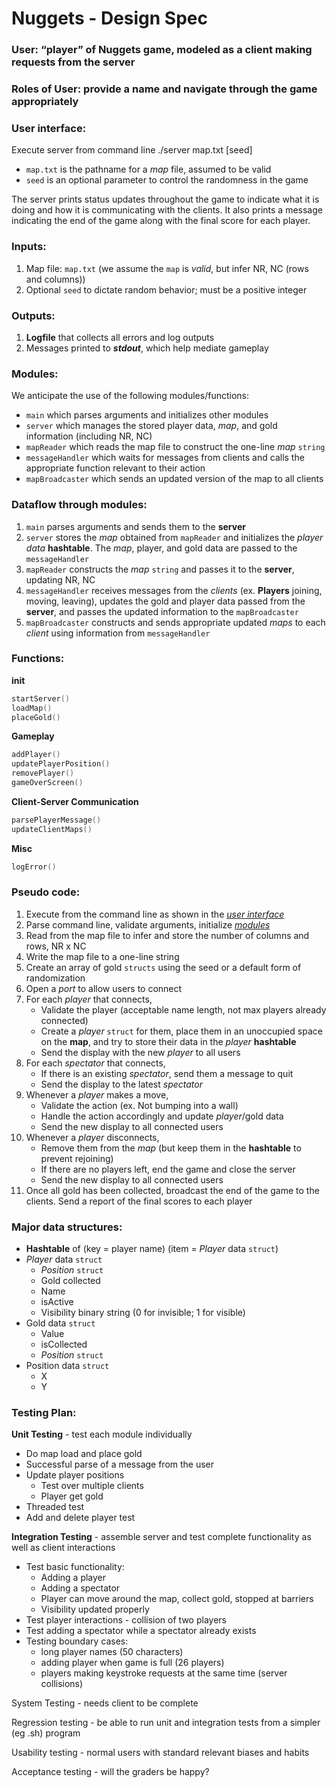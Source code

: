 # Nuggets - Design Spec

### User: “player” of Nuggets game, modeled as a client making requests from the server
### Roles of User: provide a name and navigate through the game appropriately
### User interface:
Execute server from command line ./server map.txt [seed]

* `map.txt` is the pathname for a *map* file, assumed to be valid
* `seed` is an optional parameter to control the randomness in the game

The server prints status updates throughout the game to indicate what it is doing and how it is communicating with the clients. It also prints a message indicating the end of the game along with the final score for each player. 

### Inputs:
1. Map file: `map.txt` (we assume the `map` is *valid*, but infer NR, NC (rows and columns))
2. Optional `seed` to dictate random behavior; must be a positive integer

### Outputs:
1. __Logfile__ that collects all errors and log outputs
2. Messages printed to ***stdout***, which help mediate gameplay

### Modules: 
We anticipate the use of the following modules/functions:
* `main` which parses arguments and initializes other modules
* `server` which manages the stored player data, *map*, and gold information (including NR, NC)
* `mapReader` which reads the map file to construct the one-line *map* `string`
* `messageHandler` which waits for messages from clients and calls the appropriate function relevant to their action
* `mapBroadcaster` which sends an updated version of the map to all clients

### Dataflow through modules:
1. `main` parses arguments and sends them to the __server__
2. `server` stores the *map* obtained from `mapReader` and initializes the *player data* __hashtable__. The *map*, player, and gold data are passed to the `messageHandler`
3. `mapReader` constructs the *map* `string` and passes it to the __server__, updating NR, NC
4. `messageHandler` receives messages from the *clients* (ex. __Players__ joining, moving, leaving), updates the gold and player data passed from the __server__, and passes the updated information to the `mapBroadcaster`
5. `mapBroadcaster` constructs and sends appropriate updated *maps* to each *client* using information from `messageHandler` 

### Functions:
__init__
```c
startServer()
loadMap()
placeGold()
```
__Gameplay__
```c
addPlayer()
updatePlayerPosition()
removePlayer()
gameOverScreen()
```
__Client-Server Communication__
```c
parsePlayerMessage()
updateClientMaps()
```
__Misc__ 
```c
logError()
```

### Pseudo code:
1. Execute from the command line as shown in the [*user interface*](#user-interface)
2. Parse command line, validate arguments, initialize [*modules*](#modules)
3. Read from the map file to infer and store the number of columns and rows, NR x NC
4. Write the map file to a one-line string
5. Create an array of gold `structs` using the seed or a default form of randomization
6. Open a *port* to allow users to connect
7. For each *player* that connects,
     * Validate the player (acceptable name length, not max players already connected)
     * Create a *player* `struct` for them, place them in an unoccupied space on the __map__, and try to store their data in the *player* __hashtable__
     * Send the display with the new *player* to all users
8. For each *spectator* that connects,
      * If there is an existing *spectator*, send them a message to quit
      * Send the display to the latest *spectator*
9. Whenever a *player* makes a move,
      * Validate the action (ex. Not bumping into a wall)
      * Handle the action accordingly and update *player*/gold data
      * Send the new display to all connected users
10. Whenever a *player* disconnects,
      * Remove them from the *map* (but keep them in the __hashtable__ to prevent rejoining)
      * If there are no players left, end the game and close the server
      * Send the new display to all connected users
11. Once all gold has been collected, broadcast the end of the game to the clients. Send a report of the final scores to each player

### Major data structures:
* __Hashtable__ of (key = player name) (item = *Player* data `struct`)
* *Player* data `struct`
     * *Position* `struct`
     * Gold collected
     * Name
     * isActive
     * Visibility binary string (0 for invisible; 1 for visible)
* Gold data `struct`
     * Value
     * isCollected
     * *Position* `struct`
* Position data `struct`
     * X
     * Y


### Testing Plan:

__Unit Testing__ - test each module individually
* Do map load and place gold
* Successful parse of a message from the user
* Update player positions 
     * Test over multiple clients
     * Player get gold
* Threaded test
* Add and delete player test

__Integration Testing__ - assemble server and test complete functionality as well as client interactions
* Test basic functionality:
     * Adding a player
     * Adding a spectator
     * Player can move around the map, collect gold, stopped at barriers
     * Visibility updated properly
* Test player interactions - collision of two players
* Test adding a spectator while a spectator already exists
* Testing boundary cases: 
     * long player names (50 characters)
     * adding player when game is full (26 players)
     * players making keystroke requests at the same time (server collisions)

System Testing - needs client to be complete

Regression testing - be able to run unit and integration tests from a simpler (eg .sh) program

Usability testing - normal users with standard relevant biases and habits

Acceptance testing - will the graders be happy?
